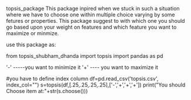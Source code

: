 topsis_package
This package inpired when we stuck in such a situation where we have to choose one  within multiple choice varying by some fetures or properties.
This package suggest to with which one you should go based upon your weight on features and which feature you want to maximize or minmize.

use this package as:

from  topsis_shubham_dhanda import topsis
import pandas as pd

'-' -----you want to minimize it
'+' ---- you want to maximize it

#you have to define index column
df=pd.read_csv('topsis.csv', index_col="")
s=topsis(df,[.25,.25,.25,.25],['-','+','+','+'])
print("You should Choose item at:"+str(s.choose()))
